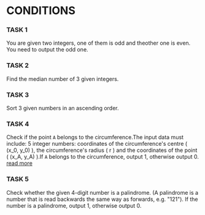 # CONDITIONS

### TASK 1
You are given two integers, one of them is odd and theother one is even.
You need to output the odd one.

### TASK 2
Find the median number of 3 given integers.

### TASK 3
Sort 3 given numbers in an ascending order.

### TASK 4
Check if the point `A` belongs to the circumference.The input data must include:
5 integer numbers: coordinates of the circumference's centre \( (x_0, y_0) \), the circumference's radius \( r \) and the coordinates of the point \( (x_A, y_A) \).If `A` belongs to the circumference, output 1, otherwise output 0. <a href="https://www.geeksforgeeks.org/find-if-a-point-lies-inside-outside-or-on-the-circumcircle-of-three-points-a-b-c/">read more</a>

### TASK 5
Check whether the given 4-digit number is a palindrome.
(A palindrome is a number that is read backwards the same way as forwards, e.g. "121").
If the number is a palindrome, output 1, otherwise output 0.

